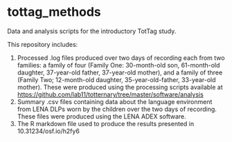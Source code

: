 # tottag_methods
Data and analysis scripts for the introductory TotTag study.

This repository includes:
1. Processed .log files produced over two days of recording each from two families: a family of four (Family One: 30-month-old son, 61-month-old daughter, 37-year-old father, 37-year-old mother), and a family of three (Family Two; 12-month-old daughter, 35-year-old-father, 33-year-old mother). These were produced using the processing scripts available at https://github.com/lab11/totternary/tree/master/software/analysis
2. Summary .csv files containing data about the language environment from LENA DLPs worn by the children over the two days of recording. These files were produced using the LENA ADEX software.
3. The R markdown file used to produce the results presented in 10.31234/osf.io/h2fy6

